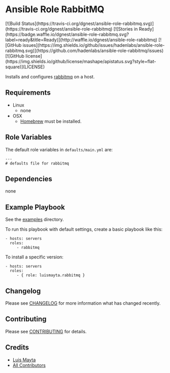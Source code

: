 # Ansible Role RabbitMQ

<span class="badges" align="center">
[![Build Status](https://travis-ci.org/dgnest/ansible-role-rabbitmq.svg)](https://travis-ci.org/dgnest/ansible-role-rabbitmq)
[![Stories in Ready](https://badge.waffle.io/dgnest/ansible-role-rabbitmq.svg?label=ready&title=Ready)](http://waffle.io/dgnest/ansible-role-rabbitmq)
[![GitHub issues](https://img.shields.io/github/issues/hadenlabs/ansible-role-rabbitmq.svg)](https://github.com/hadenlabs/ansible-role-rabbitmq/issues)
[![GitHub license](https://img.shields.io/github/license/mashape/apistatus.svg?style=flat-square)](LICENSE)
</span>


Installs and configures [rabbitmq][link-rabbitmq] on a host.

## Requirements

 - Linux
   - none
 - OSX
   - [Homebrew][link-brew] must be installed.


## Role Variables

The default role variables in `defaults/main.yml` are:

    ---
    # defaults file for rabbitmq


## Dependencies

none

## Example Playbook

See the [examples](./examples/) directory.

To run this playbook with default settings, create a basic playbook like this:

    - hosts: servers
      roles:
         - rabbitmq

To install a specific version:

    - hosts: servers
      roles:
         - { role: luismayta.rabbitmq }


## Changelog

Please see [CHANGELOG](CHANGELOG.md) for more information what has changed recently.

## Contributing

Please see [CONTRIBUTING](CONTRIBUTING.md) for details.

## Credits

- [Luis Mayta][link-author]
- [All Contributors][link-contributors]

[link-rabbitmq]: https://rabbitmq.com/
[link-brew]: http://brew.sh/

<!-- Other -->

[link-author]: https://github.com/luismayta
[link-contributors]: AUTHORS

